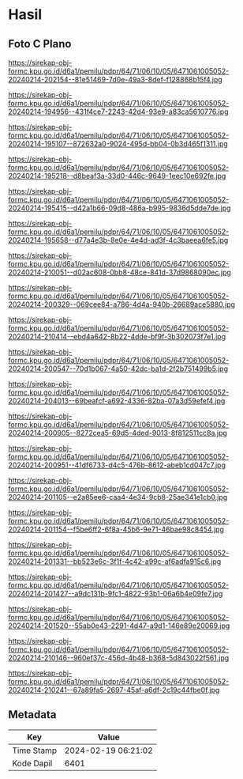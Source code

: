 # Hasil

## Foto C Plano

https://sirekap-obj-formc.kpu.go.id/d6a1/pemilu/pdpr/64/71/06/10/05/6471061005052-20240214-202154--81e51469-7d0e-49a3-8def-f128868b15f4.jpg

https://sirekap-obj-formc.kpu.go.id/d6a1/pemilu/pdpr/64/71/06/10/05/6471061005052-20240214-194956--431f4ce7-2243-42d4-93e9-a83ca5610776.jpg

https://sirekap-obj-formc.kpu.go.id/d6a1/pemilu/pdpr/64/71/06/10/05/6471061005052-20240214-195107--872632a0-9024-495d-bb04-0b3d465f1311.jpg

https://sirekap-obj-formc.kpu.go.id/d6a1/pemilu/pdpr/64/71/06/10/05/6471061005052-20240214-195218--d8beaf3a-33d0-446c-9649-1eec10e692fe.jpg

https://sirekap-obj-formc.kpu.go.id/d6a1/pemilu/pdpr/64/71/06/10/05/6471061005052-20240214-195415--d42a1b66-09d8-486a-b995-9836d5dde7de.jpg

https://sirekap-obj-formc.kpu.go.id/d6a1/pemilu/pdpr/64/71/06/10/05/6471061005052-20240214-195658--d77a4e3b-8e0e-4e4d-ad3f-4c3baeea6fe5.jpg

https://sirekap-obj-formc.kpu.go.id/d6a1/pemilu/pdpr/64/71/06/10/05/6471061005052-20240214-210051--d02ac608-0bb8-48ce-841d-37d9868090ec.jpg

https://sirekap-obj-formc.kpu.go.id/d6a1/pemilu/pdpr/64/71/06/10/05/6471061005052-20240214-200329--069cee84-a786-4d4a-940b-26689ace5880.jpg

https://sirekap-obj-formc.kpu.go.id/d6a1/pemilu/pdpr/64/71/06/10/05/6471061005052-20240214-210414--ebd4a642-8b22-4dde-bf9f-3b302073f7e1.jpg

https://sirekap-obj-formc.kpu.go.id/d6a1/pemilu/pdpr/64/71/06/10/05/6471061005052-20240214-200547--70d1b067-4a50-42dc-ba1d-2f2b751499b5.jpg

https://sirekap-obj-formc.kpu.go.id/d6a1/pemilu/pdpr/64/71/06/10/05/6471061005052-20240214-204013--69beafcf-a692-4336-82ba-07a3d59efef4.jpg

https://sirekap-obj-formc.kpu.go.id/d6a1/pemilu/pdpr/64/71/06/10/05/6471061005052-20240214-200905--8272cea5-69d5-4ded-9013-8f812511cc8a.jpg

https://sirekap-obj-formc.kpu.go.id/d6a1/pemilu/pdpr/64/71/06/10/05/6471061005052-20240214-200951--41df6733-d4c5-476b-8612-abeb1cd047c7.jpg

https://sirekap-obj-formc.kpu.go.id/d6a1/pemilu/pdpr/64/71/06/10/05/6471061005052-20240214-201105--e2a85ee6-caa4-4e34-9cb8-25ae341e1cb0.jpg

https://sirekap-obj-formc.kpu.go.id/d6a1/pemilu/pdpr/64/71/06/10/05/6471061005052-20240214-201154--f5be6ff2-6f8a-45b6-9e71-46bae98c8454.jpg

https://sirekap-obj-formc.kpu.go.id/d6a1/pemilu/pdpr/64/71/06/10/05/6471061005052-20240214-201331--bb523e6c-3f1f-4c42-a99c-af6adfa915c6.jpg

https://sirekap-obj-formc.kpu.go.id/d6a1/pemilu/pdpr/64/71/06/10/05/6471061005052-20240214-201427--a9dc131b-9fc1-4822-93b1-06a6b4e09fe7.jpg

https://sirekap-obj-formc.kpu.go.id/d6a1/pemilu/pdpr/64/71/06/10/05/6471061005052-20240214-201520--55ab0e43-2291-4d47-a9d1-146e89e20069.jpg

https://sirekap-obj-formc.kpu.go.id/d6a1/pemilu/pdpr/64/71/06/10/05/6471061005052-20240214-210146--960ef37c-456d-4b48-b368-5d843022f561.jpg

https://sirekap-obj-formc.kpu.go.id/d6a1/pemilu/pdpr/64/71/06/10/05/6471061005052-20240214-210241--67a89fa5-2697-45af-a6df-2c19c44fbe0f.jpg


## Metadata

| Key        | Value               |
| ---------- | ------------------- |
| Time Stamp | 2024-02-19 06:21:02 |
| Kode Dapil | 6401                |



